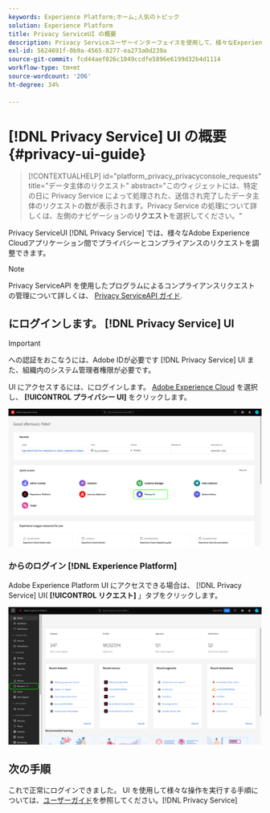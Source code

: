 ```yaml
---
keywords: Experience Platform;ホーム;人気のトピック
solution: Experience Platform
title: Privacy ServiceUI の概要
description: Privacy Serviceユーザーインターフェイスを使用して、様々なExperience Cloudアプリケーション間でプライバシーリクエストを調整および監視します。
exl-id: 5624691f-0b9a-4565-8277-ea273a0d239a
source-git-commit: fcd44aef026c1049ccdfe5896e6199d32b4d1114
workflow-type: tm+mt
source-wordcount: '206'
ht-degree: 34%

---
```


# [!DNL Privacy Service] UI の概要 {#privacy-ui-guide}

>[!CONTEXTUALHELP]
>id="platform_privacy_privacyconsole_requests"
>title="データ主体のリクエスト"
>abstract="このウィジェットには、特定の日に Privacy Service によって処理された、送信され完了したデータ主体のリクエストの数が表示されます。Privacy Service の処理について詳しくは、左側のナビゲーションの&#x200B;**リクエスト**&#x200B;を選択してください。"

Privacy ServiceUI [!DNL Privacy Service] では、様々なAdobe Experience Cloudアプリケーション間でプライバシーとコンプライアンスのリクエストを調整できます。

>[!NOTE]
>
>Privacy ServiceAPI を使用したプログラムによるコンプライアンスリクエストの管理について詳しくは、 [Privacy ServiceAPI ガイド](../api/overview.md).

## にログインします。 [!DNL Privacy Service] UI

>[!IMPORTANT]
>
>への認証をおこなうには、Adobe IDが必要です [!DNL Privacy Service] UI また、組織内のシステム管理者権限が必要です。

UI にアクセスするには、にログインします。 [Adobe Experience Cloud](https://experience.adobe.com/) を選択し、 **[!UICONTROL プライバシー UI]** をクリックします。

![](../images/ui-overview/quick-access.png)

### からのログイン [!DNL Experience Platform]

Adobe Experience Platform UI にアクセスできる場合は、 [!DNL Privacy Service] UI( **[!UICONTROL リクエスト]** 」タブをクリックします。

![](../images/ui-overview/platform.png)

## 次の手順

これで正常にログインできました。 UI を使用して様々な操作を実行する手順については、[ユーザーガイド](user-guide.md)を参照してください。[!DNL Privacy Service]
